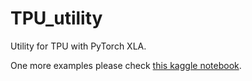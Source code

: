 # TPU_utility
Utility for TPU with PyTorch XLA.

One more examples please check [this kaggle notebook](https://www.kaggle.com/wabinab/test-tpu-training).
